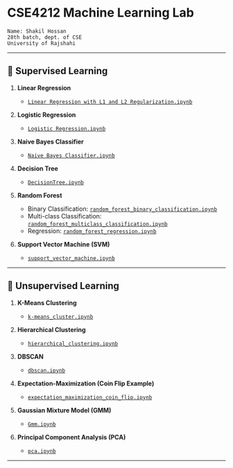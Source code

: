 # CSE4212 Machine Learning Lab

    Name: Shakil Hossan
    28th batch, dept. of CSE
    University of Rajshahi

---

## 📘 Supervised Learning

1. **Linear Regression**
   - [`Linear Regression with L1 and L2 Regularization.ipynb`](./Linear%20Regression%20with%20L1%20and%20L2%20Regularization.ipynb)

2. **Logistic Regression**
   - [`Logistic Regression.ipynb`](./Logistic%20Regression.ipynb)

3. **Naive Bayes Classifier**
   - [`Naive Bayes Classifier.ipynb`](./Naive%20Bayes%20Classifier.ipynb)

4. **Decision Tree**
   - [`DecisionTree.ipynb`](./DecisionTree.ipynb)

5. **Random Forest**
   - Binary Classification: [`random_forest_binary_classification.ipynb`](./random_forest_binary_classification.ipynb)  
   - Multi-class Classification: [`random_forest_multiclass_classification.ipynb`](./random_forest_multiclass_classification.ipynb)  
   - Regression: [`random_forest_regression.ipynb`](./random_forest_regression.ipynb)

6. **Support Vector Machine (SVM)**
   - [`support_vector_machine.ipynb`](./support_vector_machine.ipynb)

---

## 📗 Unsupervised Learning

1. **K-Means Clustering**
   - [`k-means_cluster.ipynb`](./k-means_cluster.ipynb)

2. **Hierarchical Clustering**
   - [`hierarchical_clustering.ipynb`](./hierarchical_clustering.ipynb)

3. **DBSCAN**
   - [`dbscan.ipynb`](./dbscan.ipynb)

4. **Expectation-Maximization (Coin Flip Example)**
   - [`expectation_maximization_coin_flip.ipynb`](./expectation_maximization_coin_flip.ipynb)

5. **Gaussian Mixture Model (GMM)**
   - [`Gmm.ipynb`](./Gmm.ipynb)

6. **Principal Component Analysis (PCA)**
   - [`pca.ipynb`](./pca.ipynb)

---
